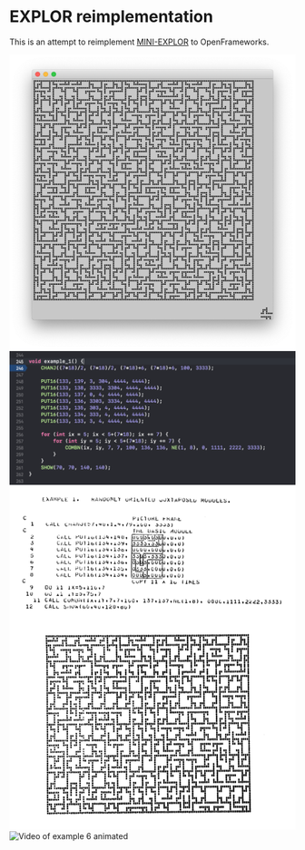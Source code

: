 # EXPLOR reimplementation

This is an attempt to reimplement [MINI-EXPLOR](https://github.com/murilopolese/explor) to OpenFrameworks.

![OpenFrameworks render of example 1](example1.png)
![OpenFrameworks code for example 1](of_code_example_1.png)
![Original code and render of example 1](original_code_example_1.png)
![Video of example 6 animated](https://youtu.be/BC7Id3UNORs)
